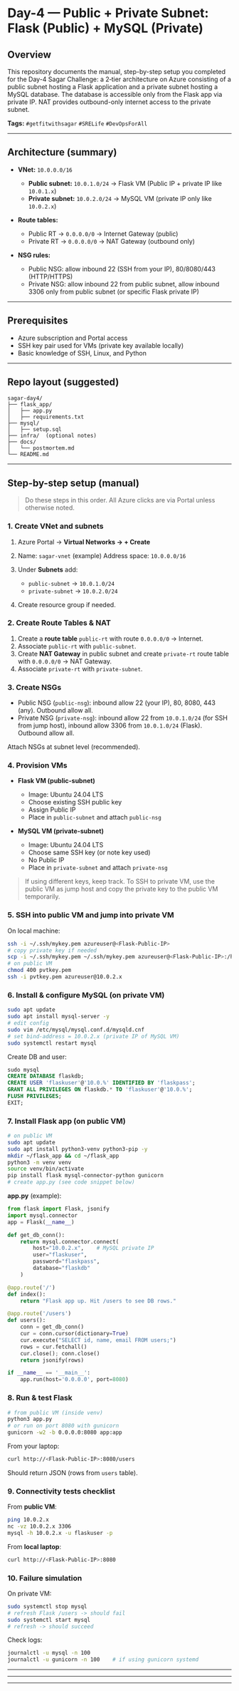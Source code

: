 # Day-4 — Public + Private Subnet: Flask (Public) + MySQL (Private)

## Overview

This repository documents the manual, step-by-step setup you completed for the Day-4 Sagar Challenge: a 2‑tier architecture on Azure consisting of a public subnet hosting a Flask application and a private subnet hosting a MySQL database. The database is accessible only from the Flask app via private IP. NAT provides outbound-only internet access to the private subnet.

**Tags:** `#getfitwithsagar` `#SRELife` `#DevOpsForAll`

---

## Architecture (summary)

* **VNet:** `10.0.0.0/16`

  * **Public subnet:** `10.0.1.0/24` → Flask VM (Public IP + private IP like `10.0.1.x`)
  * **Private subnet:** `10.0.2.0/24` → MySQL VM (private IP only like `10.0.2.x`)
* **Route tables:**

  * Public RT → `0.0.0.0/0` → Internet Gateway (public)
  * Private RT → `0.0.0.0/0` → NAT Gateway (outbound only)
* **NSG rules:**

  * Public NSG: allow inbound 22 (SSH from your IP), 80/8080/443 (HTTP/HTTPS)
  * Private NSG: allow inbound 22 from public subnet, allow inbound 3306 only from public subnet (or specific Flask private IP)

---

## Prerequisites

* Azure subscription and Portal access
* SSH key pair used for VMs (private key available locally)
* Basic knowledge of SSH, Linux, and Python

---

## Repo layout (suggested)

```
sagar-day4/
├── flask_app/
│   ├── app.py
│   ├── requirements.txt
├── mysql/
│   ├── setup.sql
├── infra/  (optional notes)
├── docs/
│   └── postmortem.md
└── README.md
```

---

## Step-by-step setup (manual)

> Do these steps in this order. All Azure clicks are via Portal unless otherwise noted.

### 1. Create VNet and subnets

1. Azure Portal → **Virtual Networks → + Create**
2. Name: `sagar-vnet` (example)  Address space: `10.0.0.0/16`
3. Under **Subnets** add:

   * `public-subnet` → `10.0.1.0/24`
   * `private-subnet` → `10.0.2.0/24`
4. Create resource group if needed.

### 2. Create Route Tables & NAT

1. Create a **route table** `public-rt` with route `0.0.0.0/0` → Internet.
2. Associate `public-rt` with `public-subnet`.
3. Create **NAT Gateway** in public subnet and create `private-rt` route table with `0.0.0.0/0` → NAT Gateway.
4. Associate `private-rt` with `private-subnet`.

### 3. Create NSGs

* Public NSG (`public-nsg`): inbound allow 22 (your IP), 80, 8080, 443 (any). Outbound allow all.
* Private NSG (`private-nsg`): inbound allow 22 from `10.0.1.0/24` (for SSH from jump host), inbound allow 3306 from `10.0.1.0/24` (Flask). Outbound allow all.

Attach NSGs at subnet level (recommended).

### 4. Provision VMs

* **Flask VM (public-subnet)**

  * Image: Ubuntu 24.04 LTS
  * Choose existing SSH public key
  * Assign Public IP
  * Place in `public-subnet` and attach `public-nsg`
* **MySQL VM (private-subnet)**

  * Image: Ubuntu 24.04 LTS
  * Choose same SSH key (or note key used)
  * No Public IP
  * Place in `private-subnet` and attach `private-nsg`

> If using different keys, keep track. To SSH to private VM, use the public VM as jump host and copy the private key to the public VM temporarily.

### 5. SSH into public VM and jump into private VM

On local machine:

```bash
ssh -i ~/.ssh/mykey.pem azureuser@<Flask-Public-IP>
# copy private key if needed
scp -i ~/.ssh/mykey.pem ~/.ssh/mykey.pem azureuser@<Flask-Public-IP>:/home/azureuser/
# on public VM
chmod 400 pvtkey.pem
ssh -i pvtkey.pem azureuser@10.0.2.x
```

### 6. Install & configure MySQL (on private VM)

```bash
sudo apt update
sudo apt install mysql-server -y
# edit config
sudo vim /etc/mysql/mysql.conf.d/mysqld.cnf
# set bind-address = 10.0.2.x (private IP of MySQL VM)
sudo systemctl restart mysql
```

Create DB and user:

```sql
sudo mysql
CREATE DATABASE flaskdb;
CREATE USER 'flaskuser'@'10.0.%' IDENTIFIED BY 'flaskpass';
GRANT ALL PRIVILEGES ON flaskdb.* TO 'flaskuser'@'10.0.%';
FLUSH PRIVILEGES;
EXIT;
```

### 7. Install Flask app (on public VM)

```bash
# on public VM
sudo apt update
sudo apt install python3-venv python3-pip -y
mkdir ~/flask_app && cd ~/flask_app
python3 -m venv venv
source venv/bin/activate
pip install flask mysql-connector-python gunicorn
# create app.py (see code snippet below)
```

**app.py** (example):

```python
from flask import Flask, jsonify
import mysql.connector
app = Flask(__name__)

def get_db_conn():
    return mysql.connector.connect(
        host="10.0.2.x",    # MySQL private IP
        user="flaskuser",
        password="flaskpass",
        database="flaskdb"
    )

@app.route('/')
def index():
    return "Flask app up. Hit /users to see DB rows."

@app.route('/users')
def users():
    conn = get_db_conn()
    cur = conn.cursor(dictionary=True)
    cur.execute("SELECT id, name, email FROM users;")
    rows = cur.fetchall()
    cur.close(); conn.close()
    return jsonify(rows)

if __name__ == '__main__':
    app.run(host='0.0.0.0', port=8080)
```

### 8. Run & test Flask

```bash
# from public VM (inside venv)
python3 app.py
# or run on port 8080 with gunicorn
gunicorn -w2 -b 0.0.0.0:8080 app:app
```

From your laptop:

```bash
curl http://<Flask-Public-IP>:8080/users
```

Should return JSON (rows from `users` table).

### 9. Connectivity tests checklist

From **public VM**:

```bash
ping 10.0.2.x
nc -vz 10.0.2.x 3306
mysql -h 10.0.2.x -u flaskuser -p
```

From **local laptop**:

```bash
curl http://<Flask-Public-IP>:8080
```

### 10. Failure simulation

On private VM:

```bash
sudo systemctl stop mysql
# refresh Flask /users -> should fail
sudo systemctl start mysql
# refresh -> should succeed
```

Check logs:

```bash
journalctl -u mysql -n 100
journalctl -u gunicorn -n 100    # if using gunicorn systemd
```

---


---




---


